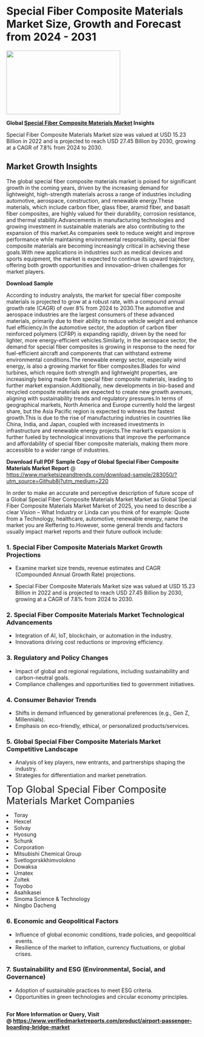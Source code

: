 <H1>Special Fiber Composite Materials Market Size, Growth and Forecast from 2024 - 2031</H1><img class="aligncenter size-medium wp-image-584254" src="https://thirdeyenews.in/wp-content/uploads/2024/09/Global-Market-Research-300x168.jpeg" alt="" width="300" height="168" /><p><strong>Global&nbsp;<a href="https://www.marketsizeandtrends.com/download-sample/283050/?utm_source=Github8j?utm_medium=220">Special Fiber Composite Materials Market</a> Insights</strong></p><p>Special Fiber Composite Materials Market size was valued at USD 15.23 Billion in 2022 and is projected to reach USD 27.45 Billion by 2030, growing at a CAGR of 7.8% from 2024 to 2030.</p><p><h2>Market Growth Insights</h2> <p>The global special fiber composite materials market is poised for significant growth in the coming years, driven by the increasing demand for lightweight, high-strength materials across a range of industries including automotive, aerospace, construction, and renewable energy.These materials, which include carbon fiber, glass fiber, aramid fiber, and basalt fiber composites, are highly valued for their durability, corrosion resistance, and thermal stability.Advancements in manufacturing technologies and growing investment in sustainable materials are also contributing to the expansion of this market.As companies seek to reduce weight and improve performance while maintaining environmental responsibility, special fiber composite materials are becoming increasingly critical in achieving these goals.With new applications in industries such as medical devices and sports equipment, the market is expected to continue its upward trajectory, offering both growth opportunities and innovation-driven challenges for market players.</p> <p><strong>Download Sample</strong></p> <p>According to industry analysts, the market for special fiber composite materials is projected to grow at a robust rate, with a compound annual growth rate (CAGR) of over 8% from 2024 to 2030.The automotive and aerospace industries are the largest consumers of these advanced materials, primarily due to their ability to reduce vehicle weight and enhance fuel efficiency.In the automotive sector, the adoption of carbon fiber reinforced polymers (CFRP) is expanding rapidly, driven by the need for lighter, more energy-efficient vehicles.Similarly, in the aerospace sector, the demand for special fiber composites is growing in response to the need for fuel-efficient aircraft and components that can withstand extreme environmental conditions.The renewable energy sector, especially wind energy, is also a growing market for fiber composites.Blades for wind turbines, which require both strength and lightweight properties, are increasingly being made from special fiber composite materials, leading to further market expansion.Additionally, new developments in bio-based and recycled composite materials are expected to create new growth avenues, aligning with sustainability trends and regulatory pressures.In terms of geographical markets, North America and Europe currently hold the largest share, but the Asia Pacific region is expected to witness the fastest growth.This is due to the rise of manufacturing industries in countries like China, India, and Japan, coupled with increased investments in infrastructure and renewable energy projects.The market’s expansion is further fueled by technological innovations that improve the performance and affordability of special fiber composite materials, making them more accessible to a wider range of industries.<p><span class=""><strong>Download Full PDF Sample Copy of Global Special Fiber Composite Materials Market Report</strong> @ <a href="https://www.marketsizeandtrends.com/download-sample/283050/?utm_source=Github8j?utm_medium=220" target="_blank">https://www.marketsizeandtrends.com/download-sample/283050/?utm_source=Github8j?utm_medium=220</a></span></p><p>In order to make an accurate and perceptive description of future scope of a Global&nbsp;Special Fiber Composite Materials Market Market as Global&nbsp;Special Fiber Composite Materials Market Market of 2025, you need to describe a clear Vision &ndash; What Industry or Linda can you think of for example: Quote from a Technology, healthcare, automotive, renewable energy, name the market you are Reffering to.However, some general trends and factors usually impact market reports and their future outlook include:</p><h3>1.&nbsp;<strong>Special Fiber Composite Materials Market Growth Projections</strong></h3><ul><li>Examine market size trends, revenue estimates and CAGR (Compounded Annual Growth Rate) projections.</li><li><p>Special Fiber Composite Materials Market size was valued at USD 15.23 Billion in 2022 and is projected to reach USD 27.45 Billion by 2030, growing at a CAGR of 7.8% from 2024 to 2030.</p></li></ul><h3>2.&nbsp;<strong>Special Fiber Composite Materials Market Technological Advancements</strong></h3><ul><li>Integration of AI, IoT, blockchain, or automation in the industry.</li><li>Innovations driving cost reductions or improving efficiency.</li></ul><h3>3.&nbsp;<strong>Regulatory and Policy Changes</strong></h3><ul><li>Impact of global and regional regulations, including sustainability and carbon-neutral goals.</li><li>Compliance challenges and opportunities tied to government initiatives.</li></ul><h3>4.&nbsp;<strong>Consumer Behavior Trends</strong></h3><ul><li>Shifts in demand influenced by generational preferences (e.g., Gen Z, Millennials).</li><li>Emphasis on eco-friendly, ethical, or personalized products/services.</li></ul><h3>5.&nbsp;<strong>Global Special Fiber Composite Materials Market Competitive Landscape</strong></h3><ul><li>Analysis of key players, new entrants, and partnerships shaping the industry.</li><li>Strategies for differentiation and market penetration.</li></ul><p data-pm-slice="1 1 []"><span style="color: inherit; font-family: inherit; font-size: 25px;">Top Global Special Fiber Composite Materials Market Companies</span></p><div class="" data-test-id=""><p><li>Toray</li><li> Hexcel</li><li> Solvay</li><li> Hyosung</li><li> Schunk</li><li> Corporation</li><li> Mitsubishi Chemical Group</li><li> Svetlogorskkhimvolokno</li><li> Dowaksa</li><li> Umatex</li><li> Zoltek</li><li> Toyobo</li><li> Asahikasei</li><li> Sinoma Science & Technology</li><li> Ningbo Dacheng</li></p></div><h3>6.&nbsp;<strong>Economic and Geopolitical Factors</strong></h3><ul><li>Influence of global economic conditions, trade policies, and geopolitical events.</li><li>Resilience of the market to inflation, currency fluctuations, or global crises.</li></ul><h3>7.&nbsp;<strong>Sustainability and ESG (Environmental, Social, and Governance)</strong></h3><ul><li>Adoption of sustainable practices to meet ESG criteria.</li><li>Opportunities in green technologies and circular economy principles.</li></ul><h2><strong style="font-size: 14px;">For More Information or Query, Visit @&nbsp;</strong><a style="background-color: #ffffff; font-size: 14px;" href="https://www.marketsizeandtrends.com/report/special-fiber-composite-materials-market/" target="_blank">https://www.verifiedmarketreports.com/product/airport-passenger-boarding-bridge-market</a></h2>